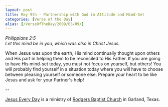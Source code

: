 ```yaml
---
layout: post
title: May 9th - Partnership with God in Attitude and Mind-Set
categories: [Verse of the Day]
alias: [/VerseOfTheDay/2009/05/09/]
---
```


_Philippians 2:5  
Let this mind be in you, which was also in Christ Jesus._

When Jesus was upon the earth, His mind continually thought upon
others and His part in helping them to be reconciled to His Father.
If you are going to have His mind-set today, you must not focus on
yourself, but others! You will probably find yourself in a situation
today where you will have to choose between pleasing yourself or
someone else. Prepare your heart to be like Jesus and ask for your
Partner's help!

 --

<a href=http://jesuseveryday.net>Jesus Every Day</a> is a ministry of <a href=http://rodgersbaptist.net>Rodgers Baptist Church</a> in Garland, Texas.
